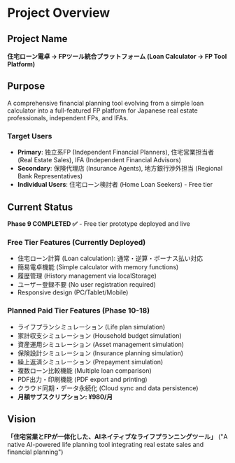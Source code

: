 # Project Overview

## Project Name
**住宅ローン電卓 → FPツール統合プラットフォーム (Loan Calculator → FP Tool Platform)**

## Purpose
A comprehensive financial planning tool evolving from a simple loan calculator into a full-featured FP platform for Japanese real estate professionals, independent FPs, and IFAs.

### Target Users
- **Primary**: 独立系FP (Independent Financial Planners), 住宅営業担当者 (Real Estate Sales), IFA (Independent Financial Advisors)
- **Secondary**: 保険代理店 (Insurance Agents), 地方銀行渉外担当 (Regional Bank Representatives)
- **Individual Users**: 住宅ローン検討者 (Home Loan Seekers) - Free tier

## Current Status
**Phase 9 COMPLETED ✅** - Free tier prototype deployed and live

### Free Tier Features (Currently Deployed)
- 住宅ローン計算 (Loan calculation): 通常・逆算・ボーナス払い対応
- 簡易電卓機能 (Simple calculator with memory functions)
- 履歴管理 (History management via localStorage)
- ユーザー登録不要 (No user registration required)
- Responsive design (PC/Tablet/Mobile)

### Planned Paid Tier Features (Phase 10-18)
- ライフプランシミュレーション (Life plan simulation)
- 家計収支シミュレーション (Household budget simulation)
- 資産運用シミュレーション (Asset management simulation)
- 保険設計シミュレーション (Insurance planning simulation)
- 繰上返済シミュレーション (Prepayment simulation)
- 複数ローン比較機能 (Multiple loan comparison)
- PDF出力・印刷機能 (PDF export and printing)
- クラウド同期・データ永続化 (Cloud sync and data persistence)
- **月額サブスクリプション: ¥980/月**

## Vision
**「住宅営業とFPが一体化した、AIネイティブなライフプランニングツール」**
("A native AI-powered life planning tool integrating real estate sales and financial planning")
